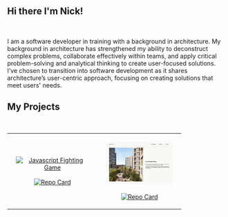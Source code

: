 ## Hi there I'm Nick! 
<br>


I am a software developer in training with a background in architecture. My background in architecture has strengthened my ability to deconstruct complex problems, collaborate effectively within teams, and apply critical problem-solving and analytical thinking to create user-focused solutions. I’ve chosen to transition into software development as it shares architecture’s user-centric approach, focusing on creating solutions that meet users' needs.
<br>

## My Projects  
<br>
<table align="center" style="border-spacing: 0; width: 80%; max-width: 1200px; border: none; outline: none;">
  <tr>
    <td align="center" style="width: 250px; padding: 20px; border: none; outline: none;">
      <a href="https://github.com/nchua3012/Javascript-Fighting-Game">
        <img src="https://github.com/nchua3012/Javascript-Fighting-Game/blob/main/Game%20Website.png?raw=true" width="250" alt="Javascript Fighting Game">
      </a>
      <br><br>
      <a href="https://github.com/nchua3012/Javascript-Fighting-Game">
        <img src="https://github-readme-stats.vercel.app/api/pin/?username=nchua3012&repo=Javascript-Fighting-Game&theme=apprentice" alt="Repo Card">
      </a>
    </td>
    <td align="center" style="width: 250px; padding: 20px; border: none; outline: none;">
      <a href="https://github.com/nchua3012/NickChua">
        <img src="https://github.com/nchua3012/NickChua/blob/main/Portfolio%20Website.png?raw=true" width="250" alt="Nick Chua Portfolio Website">
      </a>
      <br><br>
      <a href="https://github.com/nchua3012/NickChua">
        <img src="https://github-readme-stats.vercel.app/api/pin/?username=nchua3012&repo=NickChua&theme=apprentice" alt="Repo Card">
      </a>
    </td>
  </tr>
</table>
<br>
<br>
<br>
<br>
<br>
<br>
<br>
<br>
<br>
<br>
<br>

